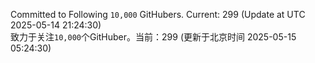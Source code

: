 Committed to Following `10,000` GitHubers. Current: <!-- FOLLOWING_COUNT -->299<!-- FOLLOWING_COUNT --> (Update at UTC <!-- LAST_UPDATED -->2025-05-14 21:24:30<!-- LAST_UPDATED -->)<br>
致力于关注`10,000`个GitHuber。当前：<!-- FOLLOWING_COUNT -->299<!-- FOLLOWING_COUNT --> (更新于北京时间 <!-- LAST_UPDATED_CST -->2025-05-15 05:24:30<!-- LAST_UPDATED_CST -->)
